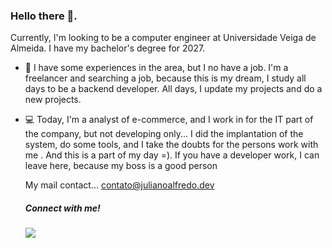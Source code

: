 ### Hello there 👋.
  Currently, I'm looking to be a computer engineer at Universidade Veiga de Almeida. I have my bachelor's degree for 2027.
  
- :closed_book:  I have some experiences in the area, but I no have a job. I'm a freelancer and searching a job, because this is my dream, I study all days to be a backend developer. All days, I update my projects and do a new projects.

- :computer: Today, I'm a analyst of e-commerce, and I work in for the IT part of the company, but not developing only... I did the implantation of the system, do some tools, and I take the doubts for the persons work with me . And this is a part of my day =). If you have a developer work, I can leave here, because my boss is a good person

  My mail contact... contato@julianoalfredo.dev

  ##### Connect with me!
  <a href='https://www.linkedin.com/in/juliano-de-almeida-3129b71ab/'>  <img src='https://img.shields.io/badge/LinkedIn-0077B5?style=for-the-badge&logo=linkedin&logoColor=white' /></a>
 
